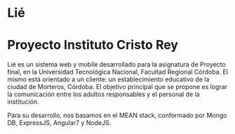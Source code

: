 # Lié
# Proyecto Instituto Cristo Rey
Lié es un sistema web y mobile desarrollado para la asignatura de Proyecto final, en la Universidad Tecnológica Nacional, Facultad Regional Córdoba. El mismo está orientado a un cliente: un establecimiento educativo de la ciudad de Morteros, Córdoba. El objetivo principal que se propone es lograr la comunicación entre los adultos responsables y el personal de la institución. 

Para su desarrollo, nos basamos en el MEAN stack, conformado por Mongo DB, ExpressJS, Angular7 y NodeJS. 

